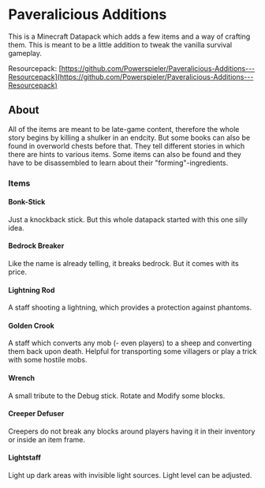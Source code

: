# Paveralicious Additions
This is a Minecraft Datapack which adds a few items and a way of crafting them. This is meant to be a little addition to tweak the vanilla survival gameplay.

Resourcepack: [https://github.com/Powerspieler/Paveralicious-Additions---Resourcepack](https://github.com/Powerspieler/Paveralicious-Additions---Resourcepack)

## About
All of the items are meant to be late-game content, therefore the whole story begins by killing a shulker in an endcity.
But some books can also be found in overworld chests before that. They tell different stories in which there are hints to various items. Some items can also be found and they have to be disassembled to learn about their "forming"-ingredients.

### Items
#### Bonk-Stick
Just a knockback stick. But this whole datapack started with this one silly idea.

#### Bedrock Breaker
Like the name is already telling, it breaks bedrock. But it comes with its price.

#### Lightning Rod
A staff shooting a lightning, which provides a protection against phantoms.

#### Golden Crook
A staff which converts any mob (- even players) to a sheep and converting them back upon death. Helpful for transporting some villagers or play a trick with some hostile mobs.

#### Wrench
A small tribute to the Debug stick. Rotate and Modify some blocks.

#### Creeper Defuser
Creepers do not break any blocks around players having it in their inventory or inside an item frame.

#### Lightstaff
Light up dark areas with invisible light sources. Light level can be adjusted.
